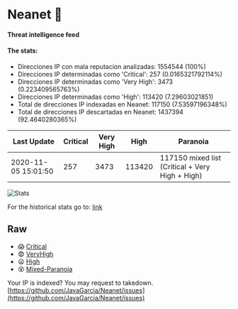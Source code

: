 # Neanet :hocho:
#### Threat intelligence feed
#### The stats:

- Direcciones IP con mala reputacion analizadas: 1554544 (100%)
- Direcciones IP determinadas como 'Critical':  257 (0.0165321792114%)
- Direcciones IP determinadas como 'Very High':  3473 (0.223409565763%)
- Direcciones IP determinadas como 'High':  113420 (7.29603021851)
- Total de direcciones IP indexadas en Neanet:  117150 (7.53597196348%)
- Total de direcciones IP descartadas en Neanet:  1437394 (92.4640280365%)

| Last Update | Critical | Very High | High | Paranoia |
| --- | --- | --- | --- | --- |
| 2020-11-05 15:01:50 | 257 | 3473 | 113420 | 117150 mixed list (Critical + Very High + High)|

![Stats](https://docs.google.com/spreadsheets/d/e/2PACX-1vSnaNMIXVabIpDJjufMlzH7poXnshF3mgd8Is1g9ytUEzVsP5my4Trn8f-xkoLLQ38xpL3HtmUexLo6/pubchart?oid=501124687&format=image)

For the historical stats go to: [link](/stats.csv)
## Raw
- :scream: [Critical](https://raw.githubusercontent.com/JavaGarcia/Neanet/master/blacklists/neanet_critical.txt)
- :fearful: [VeryHigh](https://raw.githubusercontent.com/JavaGarcia/Neanet/master/blacklists/neanet_veryHigh.txtt)
- :frowning: [High](https://raw.githubusercontent.com/JavaGarcia/Neanet/master/blacklists/neanet_high.txt)
- :dizzy_face: [Mixed-Paranoia](https://raw.githubusercontent.com/JavaGarcia/Neanet/master/blacklists/neanet_all.txt)


Your IP is indexed? You may request to takedown. [https://github.com/JavaGarcia/Neanet/issues](https://github.com/JavaGarcia/Neanet/issues)


































































































































































































































































































































































































































































































































































































































































































































































































































































































































































































































































































































































































































































































































































































































































































































































































































































































































































































































































































































































































